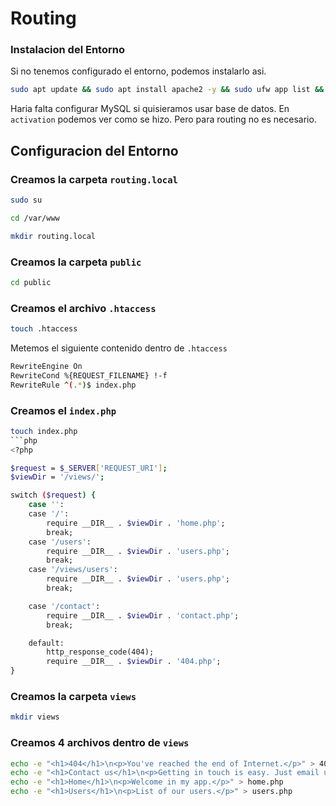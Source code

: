 # Routing
### Instalacion del Entorno
Si no tenemos configurado el entorno, podemos instalarlo asi. 
```bash
sudo apt update && sudo apt install apache2 -y && sudo ufw app list && sudo ufw enable && sudo ufw status && sudo ufw allow in "Apache" && sudo apt install mysql-server -y && sudo apt install php libapache2-mod-php php-mysql -y && sudo echo "<?php echo phpinfo();" >> /var/www/html/index.php
```
Haria falta configurar MySQL si quisieramos usar base de datos. En `activation` podemos ver como se hizo. Pero para routing no es necesario.
## Configuracion del Entorno
### Creamos la carpeta `routing.local`
```bash
sudo su
```
```bash
cd /var/www
```
```bash
mkdir routing.local
```
### Creamos la carpeta `public`
```bash
cd public
```
### Creamos el archivo `.htaccess`
```bash
touch .htaccess
```
Metemos el siguiente contenido dentro de `.htaccess`
```bash
RewriteEngine On
RewriteCond %{REQUEST_FILENAME} !-f
RewriteRule ^(.*)$ index.php
```
### Creamos el `index.php`
```bash
touch index.php
```php
<?php

$request = $_SERVER['REQUEST_URI'];
$viewDir = '/views/';

switch ($request) {
    case '':
    case '/':
        require __DIR__ . $viewDir . 'home.php';
        break;
	case '/users':
		require __DIR__ . $viewDir . 'users.php';
		break;
    case '/views/users':
        require __DIR__ . $viewDir . 'users.php';
        break;

    case '/contact':
        require __DIR__ . $viewDir . 'contact.php';
        break;

    default:
        http_response_code(404);
        require __DIR__ . $viewDir . '404.php';
}
```
### Creamos la carpeta `views`
```bash
mkdir views
```
### Creamos 4 archivos dentro de `views`
```bash
echo -e "<h1>404</h1>\n<p>You've reached the end of Internet.</p>" > 404.php
echo -e "<h1>Contact us</h1>\n<p>Getting in touch is easy. Just email us</p>" > contact.php
echo -e "<h1>Home</h1>\n<p>Welcome in my app.</p>" > home.php
echo -e "<h1>Users</h1>\n<p>List of our users.</p>" > users.php
```

